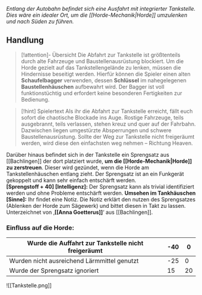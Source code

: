 *Entlang der Autobahn befindet sich eine Ausfahrt mit integrierter Tankstelle. Dies wäre ein idealer Ort, um die [[Horde-Mechanik|Horde]] umzulenken und nach Süden zu führen.*
## Handlung

>[!attention]- Übersicht
>Die Abfahrt zur Tankstelle ist größtenteils durch alte Fahrzeuge und Baustellenausrüstung blockiert. Um die Horde gezielt auf das Tankstellengelände zu lenken, müssen die Hindernisse beseitigt werden. Hierfür können die Spieler einen alten **Schaufelbagger** verwenden, dessen **Schlüssel** im nahegelegenen **Baustellenhäuschen** aufbewahrt wird. Der Bagger ist voll funktionstüchtig und erfordert keine besonderen Fertigkeiten zur Bedienung.

>[!hint] Spielertext
>Als ihr die Abfahrt zur Tankstelle erreicht, fällt euch sofort die chaotische Blockade ins Auge. Rostige Fahrzeuge, teils ausgebrannt, teils verlassen, stehen kreuz und quer auf der Fahrbahn. Dazwischen liegen umgestürzte Absperrungen und schwere Baustellenausrüstung. Sollte der Weg zur Tankstelle nicht freigeräumt werden, wird diese den einfachsten weg nehmen – Richtung Heaven.

Darüber hinaus befindet sich in der Tankstelle ein Sprengsatz aus [[Bachlingen]] der dort platziert wurde, **um die [[Horde-Mechanik|Horde]] zu zerstreuen**. Dieser wird gezündet, wenn die Horde am Tankstellenhäuschen entlang zieht. Der Sprengsatz ist an ein Funkgerät gekoppelt und kann sehr einfach entschärft werden.  
**\[Sprengstoff + 40\] \[Intelligenz\]:** Der Sprengsatz kann als trivial identifiziert werden und ohne Probleme entschärft werden.
**Umsehen im Tankhäuschen \[Sinne\]:** Ihr findet eine Notiz. Die Notiz erklärt den nutzen des Sprengsatzes (Ablenken der Horde zum Sägewerk) und bittet diesen in Takt zu lassen. Unterzeichnet von ‚**[[Anna Goetterus]]**‘ aus [[Bachlingen]].

### Einfluss auf die Horde:

| Wurde die Auffahrt zur Tankstelle nicht freigeräumt | -40 | 0   |
| --------------------------------------------------- | --- | --- |
| Wurden nicht ausreichend Lärmmittel genutzt         | -25 | 0   |
| Wurde der Sprengsatz ignoriert                      | 15  | 20  |

![[Tankstelle.png]]